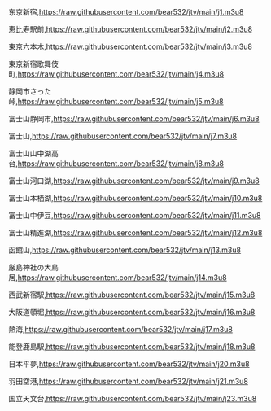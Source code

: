 东京新宿,https://raw.githubusercontent.com/bear532/jtv/main/j1.m3u8

恵比寿駅前,https://raw.githubusercontent.com/bear532/jtv/main/j2.m3u8

東京六本木,https://raw.githubusercontent.com/bear532/jtv/main/j3.m3u8

東京新宿歌舞伎町,https://raw.githubusercontent.com/bear532/jtv/main/j4.m3u8

静岡市さった峠,https://raw.githubusercontent.com/bear532/jtv/main/j5.m3u8

富士山静岡市,https://raw.githubusercontent.com/bear532/jtv/main/j6.m3u8

富士山,https://raw.githubusercontent.com/bear532/jtv/main/j7.m3u8

富士山山中湖高台,https://raw.githubusercontent.com/bear532/jtv/main/j8.m3u8

富士山河口湖,https://raw.githubusercontent.com/bear532/jtv/main/j9.m3u8

富士山本栖湖,https://raw.githubusercontent.com/bear532/jtv/main/j10.m3u8

富士山中伊豆,https://raw.githubusercontent.com/bear532/jtv/main/j11.m3u8

富士山精進湖,https://raw.githubusercontent.com/bear532/jtv/main/j12.m3u8

函館山,https://raw.githubusercontent.com/bear532/jtv/main/j13.m3u8

厳島神社の大鳥居,https://raw.githubusercontent.com/bear532/jtv/main/j14.m3u8

西武新宿駅,https://raw.githubusercontent.com/bear532/jtv/main/j15.m3u8

大阪道頓堀,https://raw.githubusercontent.com/bear532/jtv/main/j16.m3u8

熱海,https://raw.githubusercontent.com/bear532/jtv/main/j17.m3u8

能登鹿島駅,https://raw.githubusercontent.com/bear532/jtv/main/j18.m3u8

日本平夢,https://raw.githubusercontent.com/bear532/jtv/main/j20.m3u8

羽田空港,https://raw.githubusercontent.com/bear532/jtv/main/j21.m3u8

国立天文台,https://raw.githubusercontent.com/bear532/jtv/main/j23.m3u8
